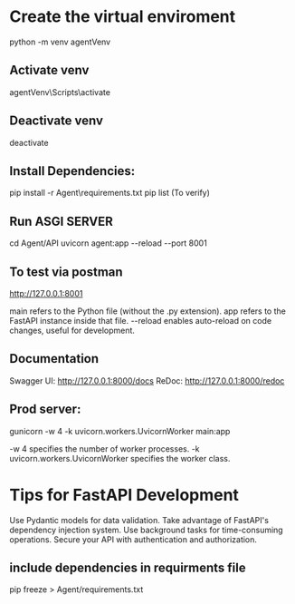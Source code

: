 # Create the virtual enviroment

python -m venv agentVenv

## Activate venv

agentVenv\Scripts\activate

## Deactivate venv

deactivate

## Install Dependencies:

pip install -r Agent\requirements.txt
pip list (To verify)

## Run ASGI SERVER
cd Agent/API
uvicorn agent:app --reload --port 8001


## To test via postman

http://127.0.0.1:8001

main refers to the Python file (without the .py extension).
app refers to the FastAPI instance inside that file.
--reload enables auto-reload on code changes, useful for development.

## Documentation

Swagger UI: http://127.0.0.1:8000/docs
ReDoc: http://127.0.0.1:8000/redoc

## Prod server:
gunicorn -w 4 -k uvicorn.workers.UvicornWorker main:app

-w 4 specifies the number of worker processes.
-k uvicorn.workers.UvicornWorker specifies the worker class.

# Tips for FastAPI Development
Use Pydantic models for data validation.
Take advantage of FastAPI's dependency injection system.
Use background tasks for time-consuming operations.
Secure your API with authentication and authorization.

## include dependencies in requirments file

pip freeze > Agent/requirements.txt